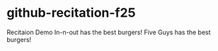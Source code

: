# github-recitation-f25

Recitaion Demo
In-n-out has the best burgers! Five Guys has the best burgers!

